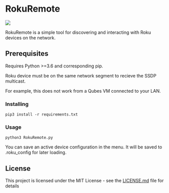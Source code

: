 # RokuRemote

![](https://i.imgur.com/hmChJKk.png)

RokuRemote is a simple tool for discovering and interacting with Roku devices on the network.    

## Prerequisites

Requires Python >=3.6 and corresponding pip.

Roku device must be on the same network segment to recieve the SSDP multicast.

For example, this does not work from a Qubes VM connected to your LAN.

### Installing

```
pip3 install -r requirements.txt
```

### Usage

```
python3 RokuRemote.py
```

You can save an active device configuration in the menu. It will be saved to .roku_config for later loading.

## License

This project is licensed under the MIT License - see the [LICENSE.md](LICENSE.md) file for details
